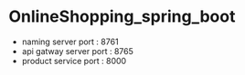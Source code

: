 # OnlineShopping_spring_boot

- naming server port : 8761
- api gatway server port : 8765
- product service port : 8000
